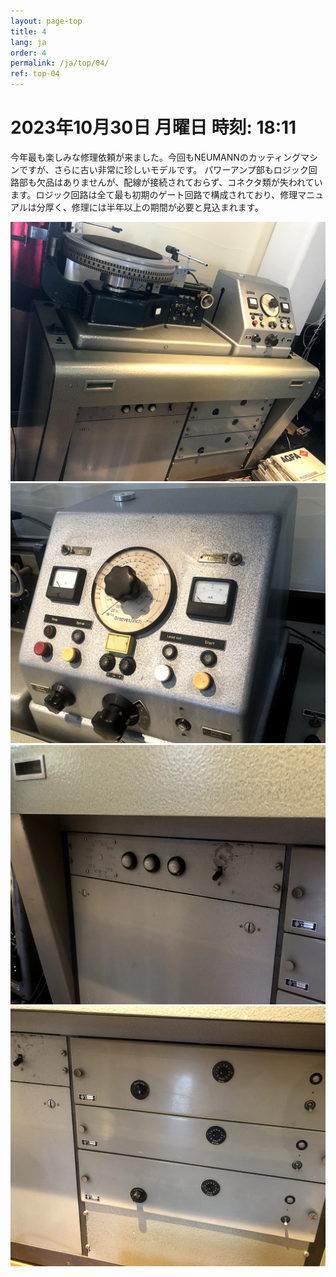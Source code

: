```yaml
---
layout: page-top
title: 4
lang: ja
order: 4
permalink: /ja/top/04/
ref: top-04
---
```



# 2023年10月30日   月曜日   時刻: 18:11 

今年最も楽しみな修理依頼が来ました。今回もNEUMANNのカッティングマシンですが、さらに古い非常に珍しいモデルです。
パワーアンプ部もロジック回路部も欠品はありませんが、配線が接続されておらず、コネクタ類が失われています。ロジック回路は全て最も初期のゲート回路で構成されており、修理マニュアルは分厚く、修理には半年以上の期間が必要と見込まれます。

![1](/assets/top/04/1.jpg)
![2](/assets/top/04/2.jpg)
![3](/assets/top/04/3.jpg)
![4](/assets/top/04/4.jpg)
